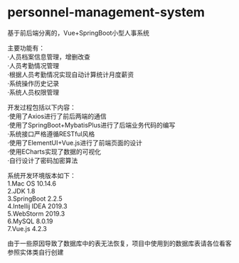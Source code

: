 # personnel-management-system
基于前后端分离的，Vue+SpringBoot小型人事系统  

主要功能有：  
·人员档案信息管理，增删改查  
·人员考勤情况管理  
·根据人员考勤情况实现自动计算统计月度薪资  
·系统操作历史记录  
·系统人员权限管理  

开发过程包括以下内容：  
·使用了Axios进行了前后两端的通信  
·使用了SpringBoot+MybatisPlus进行了后端业务代码的编写  
·系统接口严格遵循RESTful风格  
·使用了ElementUI+Vue.js进行了前端页面的设计  
·使用ECharts实现了数据的可视化  
·自行设计了密码加密算法  

系统开发环境版本如下：  
1.Mac OS 10.14.6  
2.JDK 1.8  
3.SpringBoot 2.2.5  
4.Intellij IDEA 2019.3  
5.WebStorm 2019.3  
6.MySQL 8.0.19  
7.Vue.js 4.2.3  

由于一些原因导致了数据库中的表无法恢复，项目中使用到的数据库表请各位看客参照实体类自行创建
